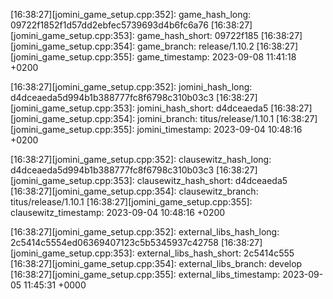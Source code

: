 [16:38:27][jomini_game_setup.cpp:352]: game_hash_long: 09722f1852f1d57dd2ebfec5739693d4b6fc6a76
[16:38:27][jomini_game_setup.cpp:353]: game_hash_short: 09722f185
[16:38:27][jomini_game_setup.cpp:354]: game_branch: release/1.10.2
[16:38:27][jomini_game_setup.cpp:355]: game_timestamp: 2023-09-08 11:41:18 +0200

[16:38:27][jomini_game_setup.cpp:352]: jomini_hash_long: d4dceaeda5d994b1b388777fc8f6798c310b03c3
[16:38:27][jomini_game_setup.cpp:353]: jomini_hash_short: d4dceaeda5
[16:38:27][jomini_game_setup.cpp:354]: jomini_branch: titus/release/1.10.1
[16:38:27][jomini_game_setup.cpp:355]: jomini_timestamp: 2023-09-04 10:48:16 +0200

[16:38:27][jomini_game_setup.cpp:352]: clausewitz_hash_long: d4dceaeda5d994b1b388777fc8f6798c310b03c3
[16:38:27][jomini_game_setup.cpp:353]: clausewitz_hash_short: d4dceaeda5
[16:38:27][jomini_game_setup.cpp:354]: clausewitz_branch: titus/release/1.10.1
[16:38:27][jomini_game_setup.cpp:355]: clausewitz_timestamp: 2023-09-04 10:48:16 +0200

[16:38:27][jomini_game_setup.cpp:352]: external_libs_hash_long: 2c5414c5554ed06369407123c5b5345937c42758
[16:38:27][jomini_game_setup.cpp:353]: external_libs_hash_short: 2c5414c555
[16:38:27][jomini_game_setup.cpp:354]: external_libs_branch: develop
[16:38:27][jomini_game_setup.cpp:355]: external_libs_timestamp: 2023-09-05 11:45:31 +0000

